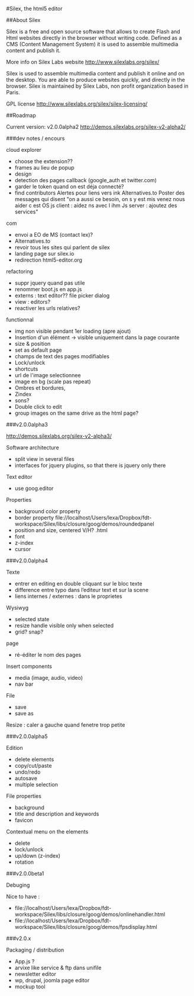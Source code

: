 #Silex, the html5 editor

##About Silex

Silex is a free and open source software that allows to create Flash and Html websites directly in the browser without writing code. Defined as a CMS (Content Management System) it is used to assemble multimedia content and publish it.

More info on Silex Labs website
http://www.silexlabs.org/silex/

Silex is used to assemble multimedia content and publish it online and on the desktop. You are able to produce websites quickly, and directly in the browser. Silex is maintained by Silex Labs, non profit organization based in Paris.

GPL license 
http://www.silexlabs.org/silex/silex-licensing/

##Roadmap

Current version: v2.0.0alpha2
http://demos.silexlabs.org/silex-v2-alpha2/

###dev notes / encours

cloud explorer
* choose the extension??
* frames au lieu de popup
* design
* detection des pages callback (google_auth et twitter.com)
* garder le token quand on est déja connecté?
* find contributors
	Alertes pour liens vers ink
	Alternatives.to
	Poster des messages qui disent
	"on a aussi ce besoin, on s y est mis venez nous aider c est OS
	js client : aidez ns avec l ihm
	Js server : ajoutez des services"

com
* envoi a EO de MS (contact lex)?
* Alternatives.to
* revoir tous les sites qui parlent de silex
* landing page sur silex.io
* redirection html5-editor.org 

refactoring
* suppr jquery quand pas utile
* renommer boot.js en app.js
* externs : text editor?? file picker dialog
* view : editors?
* reactiver les urls relatives?

functionnal
* img non visible pendant 1er loading (apre ajout)
* Insertion d'un élément -> visible uniquement dans la page courante
* size & position
* set as default page
* champs de text des pages modifiables
* Lock/unlock
* shortcuts
* url de l'image selectionnee
* image en bg (scale pas repeat)
* Ombres et bordures, 
* Zindex
* sons?
* Double click to edit
* group images on the same drive as the html page?

###v2.0.0alpha3

http://demos.silexlabs.org/silex-v2-alpha3/

Software architecture
* split view in several files
* interfaces for jquery plugins, so that there is jquery only there

Text editor
* use goog.editor

Properties 
* background color property
* border property file://localhost/Users/lexa/Dropbox/fdt-workspace/Silex/libs/closure/goog/demos/roundedpanel
* position and size, centered V/H? .html
* font
* z-index
* cursor


###v2.0.0alpha4

Texte
* entrer en editing en double cliquant sur le bloc texte
* difference entre typo dans l’editeur text et sur la scene
* liens internes / externes : dans le proprietes

Wysiwyg
* selected state 
* resize handle visible only when selected
* grid? snap?

page
* ré-éditer le nom des pages

Insert components
* media (image, audio, video)
* nav bar

File
* save
* save as

Resize : caler a gauche quand fenetre trop petite 

###v2.0.0alpha5

Edition 
* delete elements
* copy/cut/paste
* undo/redo
* autosave
* multiple selection

File properties 
* background 
* title and description and keywords 
* favicon

Contextual menu on the elements
* delete
* lock/unlock
* up/down (z-index)
* rotation

###v2.0.0beta1

Debuging

Nice to have :
* file://localhost/Users/lexa/Dropbox/fdt-workspace/Silex/libs/closure/goog/demos/onlinehandler.html
* file://localhost/Users/lexa/Dropbox/fdt-workspace/Silex/libs/closure/goog/demos/fpsdisplay.html

###v2.0.x

Packaging / distribution
* App.js ?
* arvixe like service & ftp dans unifile
* newsletter editor
* wp, drupal, joomla page editor
* mockup tool
